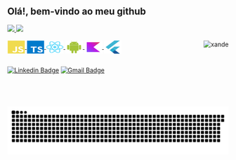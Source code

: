 ## Olá!, bem-vindo ao meu github

 <div>
  <a href="https://github.com/alexandreturial">
  <img height="180em" src="https://github-readme-stats.vercel.app/api?username=alexandreturial&show_icons=true&theme=radical&include_all_commits=true&count_private=true"/>
  <img height="180em" src="https://github-readme-stats.vercel.app/api/top-langs/?username=alexandreturial&layout=compact&langs_count=7&theme=radical"/>
</div>
  
  <div style="display: inline_block"><br>
  <img align="center" alt="Xande-Js" height="30" width="40" src="https://raw.githubusercontent.com/devicons/devicon/master/icons/javascript/javascript-plain.svg">
  <img align="center" alt="Xande-Ts" height="30" width="40" src="https://raw.githubusercontent.com/devicons/devicon/master/icons/typescript/typescript-plain.svg">
  <img align="center" alt="Xande-React" height="30" width="40" src="https://raw.githubusercontent.com/devicons/devicon/master/icons/react/react-original.svg">
  <img align="center" alt="Xande-android" height="30" width="40" src="https://raw.githubusercontent.com/devicons/devicon/master/icons/android/android-original.svg">
  <img align="center" alt="Xande-Kotlin" height="30" width="40" src="https://raw.githubusercontent.com/devicons/devicon/master/icons/kotlin/kotlin-original.svg">
  <img align="center" alt="Xande-Flutter" height="30" width="40" src="https://github.com/devicons/devicon/blob/master/icons/flutter/flutter-original.svg">
  <img align="right" alt="xande" height="150" src="https://cdn.discordapp.com/attachments/775461310228987975/870100440933621831/ezgif.com-gif-maker.gif">

</div>

##
 
<div> 
 
  [![Linkedin Badge](https://img.shields.io/badge/-Alexandre_silva-%230c93e4?style=for-the-badge&logo=LinkedIn)](https://www.linkedin.com/in/alexandre-silva-turial-62324a134/)
  [![Gmail Badge](https://img.shields.io/badge/-aleturial8%40gmail.com-%23EA4335?style=for-the-badge&logo=Gmail&logoColor=white&)](mailto:aleturial8@gmail.com)

 
  ![Snake animation](https://github.com/alexandreturial/alexandreturial/blob/output/github-contribution-grid-snake.svg)
 
</div>
  
